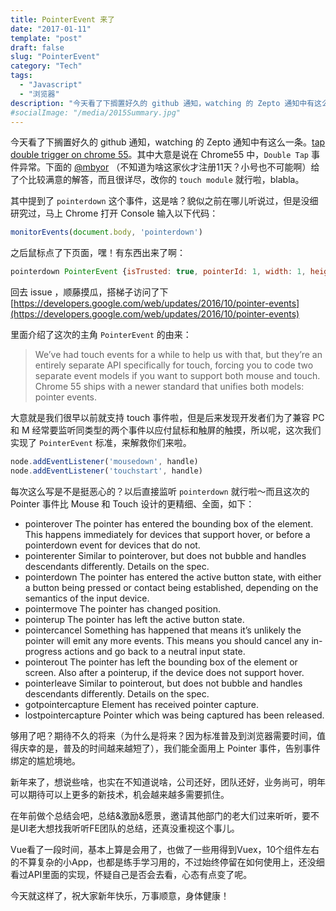 ```yaml
---
title: PointerEvent 来了
date: "2017-01-11"
template: "post"
draft: false
slug: "PointerEvent"
category: "Tech"
tags:
  - "Javascript"
  - "浏览器"
description: "今天看了下搁置好久的 github 通知，watching 的 Zepto 通知中有这么一条。tap double trigger on chrome 55。其中大意是说在 Chrome55 中，Double Tap 事件异常。下面的 @mbyor（不知道为啥这家伙才注册11天？小号也不可能啊）给了个比较满意的解答，而且很详尽，改你的 touch module 就行啦，blabla。"
#socialImage: "/media/2015Summary.jpg"
---
```


今天看了下搁置好久的 github 通知，watching 的 Zepto 通知中有这么一条。[tap double trigger on chrome 55](https://github.com/madrobby/zepto/issues/1249)。其中大意是说在 Chrome55 中，`Double Tap` 事件异常。下面的 [@mbyor](https://github.com/mbyor) （不知道为啥这家伙才注册11天？小号也不可能啊）给了个比较满意的解答，而且很详尽，改你的 `touch module` 就行啦，blabla。

其中提到了 `pointerdown` 这个事件，这是啥？貌似之前在哪儿听说过，但是没细研究过，马上 Chrome 打开 Console 输入以下代码：

```javascript
monitorEvents(document.body, 'pointerdown')
```

之后鼠标点了下页面，嘿！有东西出来了啊：

```javascript
pointerdown PointerEvent {isTrusted: true, pointerId: 1, width: 1, height: 1, pressure: 0.5…}
```

回去 issue ，顺藤摸瓜，搭梯子访问了下 [https://developers.google.com/web/updates/2016/10/pointer-events](https://developers.google.com/web/updates/2016/10/pointer-events) 

里面介绍了这次的主角 `PointerEvent` 的由来：

> We’ve had touch events for a while to help us with that, but they’re an entirely separate API specifically for touch, forcing you to code two separate event models if you want to support both mouse and touch. Chrome 55 ships with a newer standard that unifies both models: pointer events.

大意就是我们很早以前就支持 touch 事件啦，但是后来发现开发者们为了兼容 PC 和 M 经常要监听同类型的两个事件以应付鼠标和触屏的触摸，所以呢，这次我们实现了 `PointerEvent` 标准，来解救你们来啦。

```javascript
node.addEventListener('mousedown', handle)
node.addEventListener('touchstart', handle)
```

每次这么写是不是挺恶心的？以后直接监听 `pointerdown` 就行啦～而且这次的 Pointer 事件比 Mouse 和 Touch 设计的更精细、全面，如下：

* pointerover The pointer has entered the bounding box of the element. This happens immediately for devices that support hover, or before a pointerdown event for devices that do not.
* pointerenter  Similar to pointerover, but does not bubble and handles descendants differently. Details on the spec.
* pointerdown The pointer has entered the active button state, with either a button being pressed or contact being established, depending on the semantics of the input device.
* pointermove The pointer has changed position.
* pointerup The pointer has left the active button state.
* pointercancel Something has happened that means it’s unlikely the pointer will emit any more events. This means you should cancel any in-progress actions and go back to a neutral input state.
* pointerout  The pointer has left the bounding box of the element or screen. Also after a pointerup, if the device does not support hover.
* pointerleave  Similar to pointerout, but does not bubble and handles descendants differently. Details on the spec.
* gotpointercapture Element has received pointer capture.
* lostpointercapture  Pointer which was being captured has been released.

够用了吧？期待不久的将来（为什么是将来？因为标准普及到浏览器需要时间，值得庆幸的是，普及的时间越来越短了），我们能全面用上 Pointer 事件，告别事件绑定的尴尬境地。

新年来了，想说些啥，也实在不知道说啥，公司还好，团队还好，业务尚可，明年可以期待可以上更多的新技术，机会越来越多需要抓住。

在年前做个总结会吧，总结&激励&愿景，邀请其他部门的老大们过来听听，要不是UI老大想找我听听FE团队的总结，还真没重视这个事儿。

Vue看了一段时间，基本上算是会用了，也做了一些用得到Vuex，10个组件左右的不算复杂的小App，也都是练手学习用的，不过始终停留在如何使用上，还没细看过API里面的实现，怀疑自己是否会去看，心态有点变了呢。

今天就这样了，祝大家新年快乐，万事顺意，身体健康！
